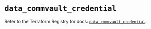 # `data_commvault_credential`

Refer to the Terraform Registry for docs: [`data_commvault_credential`](https://registry.terraform.io/providers/commvault/commvault/1.2.10/docs/data-sources/credential).
